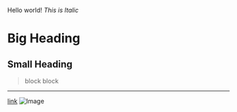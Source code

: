 Hello world!
*This is Italic*
# Big Heading
## Small Heading
> block block
---
[link](https://www.google.com/)
![Image](https://upload.wikimedia.org/wikipedia/en/5/55/D.Va_Overwatch.png)
